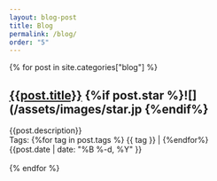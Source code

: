 ```yaml
---
layout: blog-post
title: Blog
permalink: /blog/
order: "5"
---
```


{% for post in site.categories["blog"] %}

<h2>
    <a href = "{{post.permalink}}"> {{post.title}}</a> {%if post.star %}![](/assets/images/star.jp {%endif%}
</h2><div class="blog-index"> {{post.description}}

<div class="gray mini">
    Tags: {%for tag in post.tags %} {{ tag }} | {%endfor%}
</div>

<div class="gray">
    {{post.date | date: "%B %-d, %Y" }}
</div>
<br />

</div>
{% endfor %}

